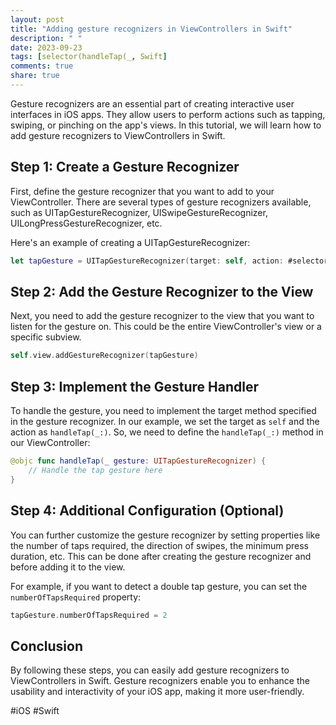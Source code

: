 ```yaml
---
layout: post
title: "Adding gesture recognizers in ViewControllers in Swift"
description: " "
date: 2023-09-23
tags: [selector(handleTap(_, Swift]
comments: true
share: true
---
```


Gesture recognizers are an essential part of creating interactive user interfaces in iOS apps. They allow users to perform actions such as tapping, swiping, or pinching on the app's views. In this tutorial, we will learn how to add gesture recognizers to ViewControllers in Swift.

## Step 1: Create a Gesture Recognizer

First, define the gesture recognizer that you want to add to your ViewController. There are several types of gesture recognizers available, such as UITapGestureRecognizer, UISwipeGestureRecognizer, UILongPressGestureRecognizer, etc.

Here's an example of creating a UITapGestureRecognizer:

```swift
let tapGesture = UITapGestureRecognizer(target: self, action: #selector(handleTap(_:)))
```

## Step 2: Add the Gesture Recognizer to the View

Next, you need to add the gesture recognizer to the view that you want to listen for the gesture on. This could be the entire ViewController's view or a specific subview.

```swift
self.view.addGestureRecognizer(tapGesture)
```

## Step 3: Implement the Gesture Handler

To handle the gesture, you need to implement the target method specified in the gesture recognizer. In our example, we set the target as `self` and the action as `handleTap(_:)`. So, we need to define the `handleTap(_:)` method in our ViewController:

```swift
@objc func handleTap(_ gesture: UITapGestureRecognizer) {
    // Handle the tap gesture here
}
```

## Step 4: Additional Configuration (Optional)

You can further customize the gesture recognizer by setting properties like the number of taps required, the direction of swipes, the minimum press duration, etc. This can be done after creating the gesture recognizer and before adding it to the view.

For example, if you want to detect a double tap gesture, you can set the `numberOfTapsRequired` property:

```swift
tapGesture.numberOfTapsRequired = 2
```

## Conclusion

By following these steps, you can easily add gesture recognizers to ViewControllers in Swift. Gesture recognizers enable you to enhance the usability and interactivity of your iOS app, making it more user-friendly.

#iOS #Swift